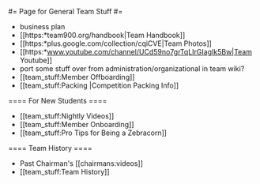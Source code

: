 #= Page for General Team Stuff #=

  - business plan
  - [[https:*team900.org/handbook|Team Handbook]]
  - [[https:*plus.google.com/collection/cqiCVE|Team Photos]]
  - [[https:*www.youtube.com/channel/UCd59no7grTqLIrGIagIk5Bw|Team Youtube]]
  - port some stuff over from administration/organizational in team wiki?
  - [[team_stuff:Member Offboarding]]
  - [[team_stuff:Packing |Competition Packing Info]]


==== For New Students ====
  - [[team_stuff:Nightly Videos]]
  - [[team_stuff:Member Onboarding]]
  - [[team_stuff:Pro Tips for Being a Zebracorn]]

==== Team History ====
  - Past Chairman's [[chairmans:videos]]
  - [[team_stuff:Team History]]
